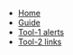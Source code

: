 <!-- docs/_sidebar.md -->

* [Home](/)
* [Guide](guide.md)
* [Tool-1 alerts](tool1.md)
* [Tool-2 links](tool2.md)
<!-- * [emojies](emojies.md) -->


